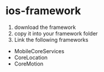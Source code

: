 ios-framework
=============

1. download the framework
2. copy it into your framework folder
3. Link the following frameworks

- MobileCoreServices
- CoreLocation
- CoreMotion
